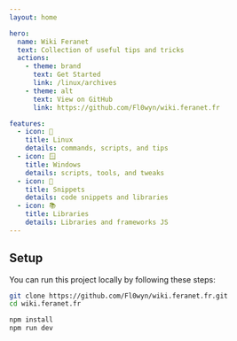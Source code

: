 ```yaml
---
layout: home

hero:
  name: Wiki Feranet
  text: Collection of useful tips and tricks
  actions:
    - theme: brand
      text: Get Started
      link: /linux/archives
    - theme: alt
      text: View on GitHub
      link: https://github.com/Fl0wyn/wiki.feranet.fr

features:
  - icon: 🐧
    title: Linux
    details: commands, scripts, and tips
  - icon: 🪟
    title: Windows
    details: scripts, tools, and tweaks
  - icon: 📝
    title: Snippets
    details: code snippets and libraries
  - icon: 📚
    title: Libraries
    details: Libraries and frameworks JS
---
```


## Setup

You can run this project locally by following these steps:

```sh
git clone https://github.com/Fl0wyn/wiki.feranet.fr.git
cd wiki.feranet.fr

npm install
npm run dev
```
